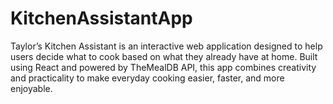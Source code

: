 # KitchenAssistantApp
Taylor’s Kitchen Assistant is an interactive web application designed to help users decide what to cook based on what they already have at home. Built using React and powered by TheMealDB API, this app combines creativity and practicality to make everyday cooking easier, faster, and more enjoyable.

